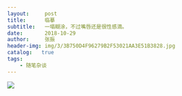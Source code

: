 ```yaml
---
layout:     post
title:      临摹
subtitle:   一塌糊涂，不过嘴唇还是很性感滴。
date:       2018-10-29
author:     张振
header-img: img/3/3B750D4F96279B2F53021AA3E51B3828.jpg
catalog:   true
tags:
    - 随笔杂谈
---
```

![]({{site.baseurl}}/img/2/B2F8F7250387247C96ECCEE35F9DDC25.jpg)
